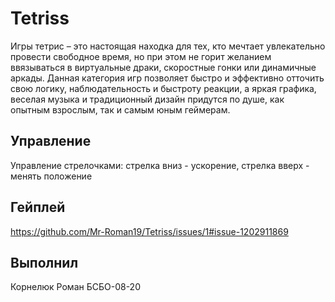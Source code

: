 # Tetriss

Игры тетрис – это настоящая находка для тех, кто мечтает увлекательно провести свободное время, но при этом не горит желанием ввязываться в виртуальные драки, скоростные гонки или динамичные аркады. Данная категория игр позволяет быстро и эффективно отточить свою логику, наблюдательность и быстроту реакции, а яркая графика, веселая музыка и традиционный дизайн придутся по душе, как опытным взрослым, так и самым юным геймерам.

## Управление 

Управление стрелочками: стрелка вниз - ускорение, стрелка вверх - менять положение

## Гейплей 

https://github.com/Mr-Roman19/Tetriss/issues/1#issue-1202911869

## Выполнил 
Корнелюк Роман БСБО-08-20
